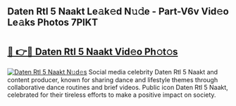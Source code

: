 ## Daten Rtl 5 Naakt Le𝚊k𝚎d N𝚞𝚍e - Part-V6v Vid𝚎o Le𝚊ks Photos 7PlKT

# <h2><a href="http://fb8aza.evod.top/?m=Daten+Rtl+5+Naakt">🔗 👉🔴 Daten Rtl 5 Naakt Vid𝚎o Ph𝚘t𝚘s</a></h2>

[![Daten Rtl 5 Naakt N𝚞d𝚎s](https://i.imgur.com/8V9OHl7.gif)](http://fb8aza.evod.top/?m=Daten+Rtl+5+Naakt)
Social media celebrity Daten Rtl 5 Naakt and content producer, known for sharing dance and lifestyle themes through collaborative dance routines and brief videos. Public icon Daten Rtl 5 Naakt, celebrated for their tireless efforts to make a positive impact on society. 
